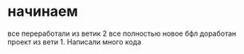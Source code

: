 # начинаем

все переработали из ветик 2 все полностью новое
бфл доработан проект из вети 1. Написали много кода